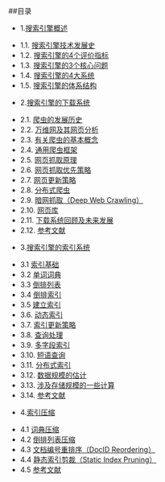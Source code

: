 ##目录

* 1.[搜索引擎概述](01.0.md)
 - 1.1. [搜索引擎技术发展史](01.1.md)
 - 1.2. [搜索引擎的4个评价指标](01.2.md)
 - 1.3. [搜索引擎的3个核心问题](01.3.md)
 - 1.4. [搜索引擎的4大系统](01.4.md)
 - 1.5. [搜索引擎的体系结构](01.5.md)
* 2.[搜索引擎的下载系统](02.0.md)
 - 2.1. [爬虫的发展历史](02.1.md)
 - 2.2. [万维网及其网页分析](02.2.md)
 - 2.3. [有关爬虫的基本概念](02.3.md)
 - 2.4. [通用爬虫框架](02.4.md)
 - 2.5. [网页抓取原理](02.5.md)
 - 2.6. [网页抓取优先策略](02.6.md)
 - 2.7. [网页更新策略](02.7.md)
 - 2.8. [分布式爬虫](02.8.md)
 - 2.9. [暗网抓取（Deep Web Crawling）](02.9.md)
 - 2.10. [网页库](02.10.md)
 - 2.11. [下载系统回顾及未来发展](02.11.md)
 - 2.12. [参考文献](02.12.md)
* 3.[搜索引擎的索引系统](03.0.md)
 - 3.1 [索引基础](03.1.md)
 - 3.2 [单词词典](03.2.md)
 - 3.3 [倒排列表](03.3.md)
 - 3.4 [倒排索引](03.4.md)
 - 3.5 [建立索引](03.5.md)
 - 3.6. [动态索引](03.6.md)
 - 3.7. [索引更新策略](03.7.md)
 - 3.8. [查询处理](03.8.md)
 - 3.9. [多字段索引](03.9.md)
 - 3.10. [短语查询](03.10.md)
 - 3.11. [分布式索引](03.11.md)
 - 3.12. [数据规模的估计](03.12.md)
 - 3.13. [涉及存储规模的一些计算](03.13.md)
 - 3.14. [参考文献](03.14.md)
* 4.[索引压缩](04.0.md)
 - 4.1 [词典压缩](04.1.md)
 - 4.2 [倒排列表压缩](04.2.md)
 - 4.3 [文档编号重排序（DocID Reordering）](04.3.md)
 - 4.4 [静态索引剪裁（Static Index Pruning）](04.4.md)
 - 4.5 [参考文献](04.5.md)
